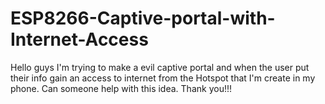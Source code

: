 # ESP8266-Captive-portal-with-Internet-Access

Hello guys I'm trying to make a evil captive portal and when the user put their info gain an access to internet from the Hotspot that I'm create in my phone. Can someone help with this idea. Thank you!!! 
